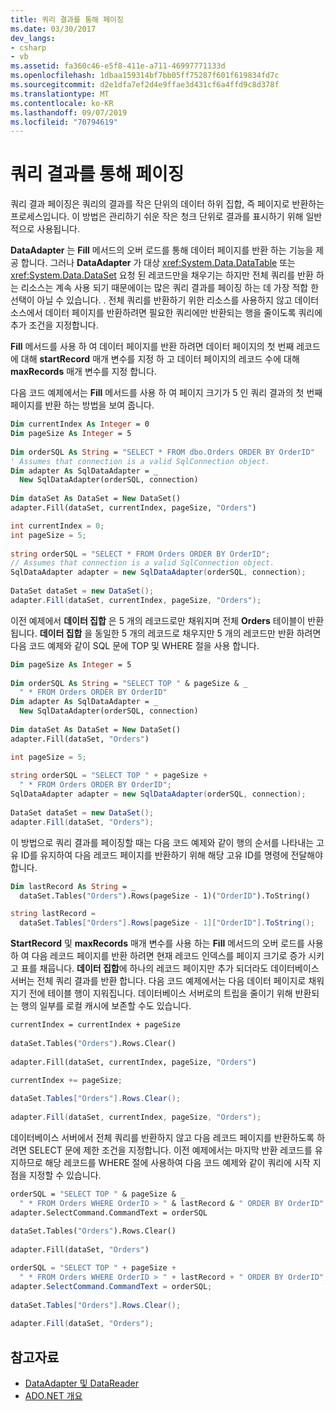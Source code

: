 ```yaml
---
title: 쿼리 결과를 통해 페이징
ms.date: 03/30/2017
dev_langs:
- csharp
- vb
ms.assetid: fa360c46-e5f8-411e-a711-46997771133d
ms.openlocfilehash: 1dbaa159314bf7bb05ff75287f601f619834fd7c
ms.sourcegitcommit: d2e1dfa7ef2d4e9ffae3d431cf6a4ffd9c8d378f
ms.translationtype: MT
ms.contentlocale: ko-KR
ms.lasthandoff: 09/07/2019
ms.locfileid: "70794619"
---
```

# <a name="paging-through-a-query-result"></a>쿼리 결과를 통해 페이징
쿼리 결과 페이징은 쿼리의 결과를 작은 단위의 데이터 하위 집합, 즉 페이지로 반환하는 프로세스입니다. 이 방법은 관리하기 쉬운 작은 청크 단위로 결과를 표시하기 위해 일반적으로 사용됩니다.  
  
 **DataAdapter** 는 **Fill** 메서드의 오버 로드를 통해 데이터 페이지를 반환 하는 기능을 제공 합니다. 그러나 **DataAdapter** 가 대상 <xref:System.Data.DataTable> 또는 <xref:System.Data.DataSet> 요청 된 레코드만을 채우기는 하지만 전체 쿼리를 반환 하는 리소스는 계속 사용 되기 때문에이는 많은 쿼리 결과를 페이징 하는 데 가장 적합 한 선택이 아닐 수 있습니다. . 전체 쿼리를 반환하기 위한 리소스를 사용하지 않고 데이터 소스에서 데이터 페이지를 반환하려면 필요한 쿼리에만 반환되는 행을 줄이도록 쿼리에 추가 조건을 지정합니다.  
  
 **Fill** 메서드를 사용 하 여 데이터 페이지를 반환 하려면 데이터 페이지의 첫 번째 레코드에 대해 **startRecord** 매개 변수를 지정 하 고 데이터 페이지의 레코드 수에 대해 **maxRecords** 매개 변수를 지정 합니다.  
  
 다음 코드 예제에서는 **Fill** 메서드를 사용 하 여 페이지 크기가 5 인 쿼리 결과의 첫 번째 페이지를 반환 하는 방법을 보여 줍니다.  
  
```vb  
Dim currentIndex As Integer = 0  
Dim pageSize As Integer = 5  
  
Dim orderSQL As String = "SELECT * FROM dbo.Orders ORDER BY OrderID"  
' Assumes that connection is a valid SqlConnection object.  
Dim adapter As SqlDataAdapter = _  
  New SqlDataAdapter(orderSQL, connection)  
  
Dim dataSet As DataSet = New DataSet()  
adapter.Fill(dataSet, currentIndex, pageSize, "Orders")  
```  
  
```csharp  
int currentIndex = 0;  
int pageSize = 5;  
  
string orderSQL = "SELECT * FROM Orders ORDER BY OrderID";  
// Assumes that connection is a valid SqlConnection object.  
SqlDataAdapter adapter = new SqlDataAdapter(orderSQL, connection);  
  
DataSet dataSet = new DataSet();  
adapter.Fill(dataSet, currentIndex, pageSize, "Orders");  
```  
  
 이전 예제에서 **데이터 집합** 은 5 개의 레코드로만 채워지며 전체 **Orders** 테이블이 반환 됩니다. **데이터 집합** 을 동일한 5 개의 레코드로 채우지만 5 개의 레코드만 반환 하려면 다음 코드 예제와 같이 SQL 문에 TOP 및 WHERE 절을 사용 합니다.  
  
```vb  
Dim pageSize As Integer = 5  
  
Dim orderSQL As String = "SELECT TOP " & pageSize & _  
  " * FROM Orders ORDER BY OrderID"  
Dim adapter As SqlDataAdapter = _  
  New SqlDataAdapter(orderSQL, connection)  
  
Dim dataSet As DataSet = New DataSet()  
adapter.Fill(dataSet, "Orders")   
```  
  
```csharp  
int pageSize = 5;  
  
string orderSQL = "SELECT TOP " + pageSize +   
  " * FROM Orders ORDER BY OrderID";  
SqlDataAdapter adapter = new SqlDataAdapter(orderSQL, connection);  
  
DataSet dataSet = new DataSet();  
adapter.Fill(dataSet, "Orders");  
```  
  
 이 방법으로 쿼리 결과를 페이징할 때는 다음 코드 예제와 같이 행의 순서를 나타내는 고유 ID를 유지하여 다음 레코드 페이지를 반환하기 위해 해당 고유 ID를 명령에 전달해야 합니다.  
  
```vb  
Dim lastRecord As String = _  
  dataSet.Tables("Orders").Rows(pageSize - 1)("OrderID").ToString()  
```  
  
```csharp  
string lastRecord =   
  dataSet.Tables["Orders"].Rows[pageSize - 1]["OrderID"].ToString();  
```  
  
 **StartRecord** 및 **maxRecords** 매개 변수를 사용 하는 **Fill** 메서드의 오버 로드를 사용 하 여 다음 레코드 페이지를 반환 하려면 현재 레코드 인덱스를 페이지 크기로 증가 시키고 표를 채웁니다. **데이터 집합**에 하나의 레코드 페이지만 추가 되더라도 데이터베이스 서버는 전체 쿼리 결과를 반환 합니다. 다음 코드 예제에서는 다음 데이터 페이지로 채워지기 전에 테이블 행이 지워집니다. 데이터베이스 서버로의 트립을 줄이기 위해 반환되는 행의 일부를 로컬 캐시에 보존할 수도 있습니다.  
  
```vb  
currentIndex = currentIndex + pageSize  
  
dataSet.Tables("Orders").Rows.Clear()  
  
adapter.Fill(dataSet, currentIndex, pageSize, "Orders")  
```  
  
```csharp  
currentIndex += pageSize;  
  
dataSet.Tables["Orders"].Rows.Clear();  
  
adapter.Fill(dataSet, currentIndex, pageSize, "Orders");  
```  
  
 데이터베이스 서버에서 전체 쿼리를 반환하지 않고 다음 레코드 페이지를 반환하도록 하려면 SELECT 문에 제한 조건을 지정합니다. 이전 예제에서는 마지막 반환 레코드를 유지하므로 해당 레코드를 WHERE 절에 사용하여 다음 코드 예제와 같이 쿼리에 시작 지점을 지정할 수 있습니다.  
  
```vb  
orderSQL = "SELECT TOP " & pageSize & _  
  " * FROM Orders WHERE OrderID > " & lastRecord & " ORDER BY OrderID"  
adapter.SelectCommand.CommandText = orderSQL  
  
dataSet.Tables("Orders").Rows.Clear()  
  
adapter.Fill(dataSet, "Orders")  
```  
  
```csharp  
orderSQL = "SELECT TOP " + pageSize +   
  " * FROM Orders WHERE OrderID > " + lastRecord + " ORDER BY OrderID";  
adapter.SelectCommand.CommandText = orderSQL;  
  
dataSet.Tables["Orders"].Rows.Clear();  
  
adapter.Fill(dataSet, "Orders");  
```  
  
## <a name="see-also"></a>참고자료

- [DataAdapter 및 DataReader](dataadapters-and-datareaders.md)
- [ADO.NET 개요](ado-net-overview.md)
